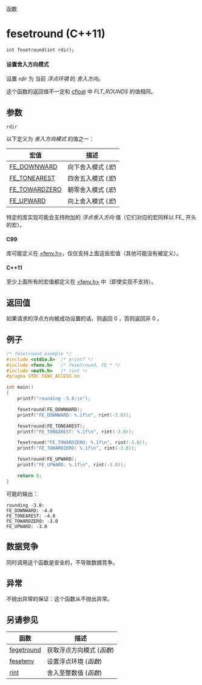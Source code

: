 函数

# fesetround (C++11)

`int fesetround(int rdir);`

#### 设置舍入方向模式

设置 _rdir_ 为 当前 _浮点环境_ 的 _舍入方向_。

这个函数的返回值不一定和 [cfloat](../cfloat/README.md) 中 _FLT_ROUNDS_ 的值相同。


## 参数

`rdir`

以下定义为 _舍入方向模式_ 的值之一：

宏值                               | 描述
---------------------------------- | -------------------
[FE_DOWNWARD](FE_DOWNWARD.md)     | 向下舍入模式 (_宏_)
[FE_TONEAREST](FE_TONEAREST.md)   | 四舍五入模式 (_宏_)
[FE_TOWARDZERO](FE_TOWARDZERO.md) | 朝零舍入模式 (_宏_)
[FE_UPWARD](FE_UPWARD.md)         | 向上舍入模式 (_宏_)

特定的库实现可能会支持附加的 _浮点舍入方向_ 值（它们对应的宏同样以 FE_ 开头的宏）。

#### C99

库可能定义在 [&lt;fenv.h&gt;](README.md)，仅仅支持上面这些宏值（其他可能没有被定义）。

#### C++11

至少上面所有的宏值都定义在 [&lt;fenv.h&gt;](README.md) 中（即使实现不支持）。


## 返回值

如果请求的浮点方向被成功设置的话，则返回 0 ，否则返回非 0 。


## 例子

```cpp
/* fesetround example */
#include <stdio.h>	/* printf */
#include <fenv.h>	/* fesetround, FE_* */
#include <math.h>	/* rint */
#pragma STDC FENV_ACCESS on

int main()
{
	printf("rounding -3.8:\n");

	fesetround(FE_DOWNWARD);
	printf("FE_DOWNWARD: %.1f\n", rint(-3.8));

	fesetround(FE_TONEAREST);
	printf("FE_TONEAREST: %.1f\n", rint(-3.8));

	fesetround("FE_TOWARDZERO: %.1f\n", rint(-3.8));
	printf("FE_TOWARDZERO: %.1f\n", rint(-3.8));

	fesetround(FE_UPWARD);
	printf("FE_UPWARD: %.1f\n", rint(-3.8));

	return 0;
}
```

可能的输出：  
```
rounding -3.8:
FE_DOWNWARD: -4.0
FE_TONEAREST: -4.0
FE_TOWARDZERO: -3.0
FE_UPWARD: -3.0
```


## 数据竞争

同时调用这个函数是安全的，不导致数据竞争。


## 异常

不抛出异常的保证：这个函数从不抛出异常。  


## 另请参见

函数                        | 描述
--------------------------- | -------------------------
[fegetround](fegetround.md) | 获取浮点方向模式 (_函数_)
[fesetenv](fesetenv.md)     | 设置浮点环境 (_函数_)
[rint](../cmath/rint.md)    | 舍入至整数值 (_函数_)

